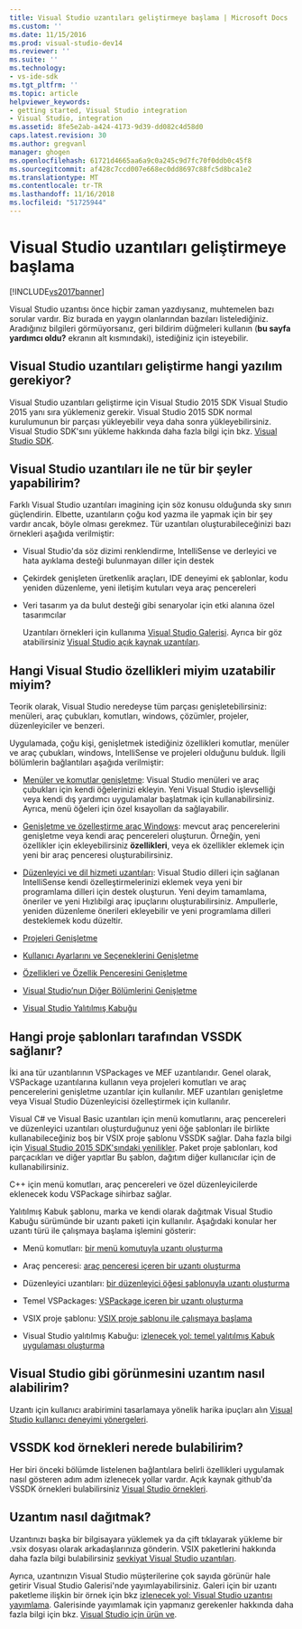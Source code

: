 ```yaml
---
title: Visual Studio uzantıları geliştirmeye başlama | Microsoft Docs
ms.custom: ''
ms.date: 11/15/2016
ms.prod: visual-studio-dev14
ms.reviewer: ''
ms.suite: ''
ms.technology:
- vs-ide-sdk
ms.tgt_pltfrm: ''
ms.topic: article
helpviewer_keywords:
- getting started, Visual Studio integration
- Visual Studio, integration
ms.assetid: 8fe5e2ab-a424-4173-9d39-dd082c4d58d0
caps.latest.revision: 30
ms.author: gregvanl
manager: ghogen
ms.openlocfilehash: 61721d4665aa6a9c0a245c9d7fc70f0ddb0c45f8
ms.sourcegitcommit: af428c7ccd007e668ec0dd8697c88fc5d8bca1e2
ms.translationtype: MT
ms.contentlocale: tr-TR
ms.lasthandoff: 11/16/2018
ms.locfileid: "51725944"
---
```

# <a name="starting-to-develop-visual-studio-extensions"></a>Visual Studio uzantıları geliştirmeye başlama
[!INCLUDE[vs2017banner](../includes/vs2017banner.md)]

Visual Studio uzantısı önce hiçbir zaman yazdıysanız, muhtemelen bazı sorular vardır. Biz burada en yaygın olanlarından bazıları listelediğiniz. Aradığınız bilgileri görmüyorsanız, geri bildirim düğmeleri kullanın (**bu sayfa yardımcı oldu?** ekranın alt kısmındaki), istediğiniz için isteyebilir.  
  
## <a name="what-software-do-i-need-to-develop-visual-studio-extensions"></a>Visual Studio uzantıları geliştirme hangi yazılım gerekiyor?  
 Visual Studio uzantıları geliştirme için Visual Studio 2015 SDK Visual Studio 2015 yanı sıra yüklemeniz gerekir.   Visual Studio 2015 SDK normal kurulumunun bir parçası yükleyebilir veya daha sonra yükleyebilirsiniz. Visual Studio SDK'sını yükleme hakkında daha fazla bilgi için bkz. [Visual Studio SDK](../extensibility/visual-studio-sdk.md).  
  
## <a name="what-kinds-of-things-can-i-do-with-visual-studio-extensions"></a>Visual Studio uzantıları ile ne tür bir şeyler yapabilirim?  
 Farklı Visual Studio uzantıları imagining için söz konusu olduğunda sky sınırı güçlendirin. Elbette, uzantıların çoğu kod yazma ile yapmak için bir şey vardır ancak, böyle olması gerekmez. Tür uzantıları oluşturabileceğinizi bazı örnekleri aşağıda verilmiştir:  
  
- Visual Studio'da söz dizimi renklendirme, IntelliSense ve derleyici ve hata ayıklama desteği bulunmayan diller için destek  
  
- Çekirdek genişleten üretkenlik araçları, IDE deneyimi ek şablonlar, kodu yeniden düzenleme, yeni iletişim kutuları veya araç pencereleri  
  
- Veri tasarım ya da bulut desteği gibi senaryolar için etki alanına özel tasarımcılar  
  
  Uzantıları örnekleri için kullanıma [Visual Studio Galerisi](https://visualstudiogallery.msdn.microsoft.com/). Ayrıca bir göz atabilirsiniz [Visual Studio açık kaynak uzantıları](https://github.com/Microsoft/extendvs/blob/master/CommunityExtensions.md).  
  
## <a name="which-visual-studio-features-can-i-extend"></a>Hangi Visual Studio özellikleri miyim uzatabilir miyim?  
 Teorik olarak, Visual Studio neredeyse tüm parçası genişletebilirsiniz: menüleri, araç çubukları, komutları, windows, çözümler, projeler, düzenleyiciler ve benzeri.  
  
 Uygulamada, çoğu kişi, genişletmek istediğiniz özellikleri komutlar, menüler ve araç çubukları, windows, IntelliSense ve projeleri olduğunu bulduk. İlgili bölümlerin bağlantıları aşağıda verilmiştir:  
  
-   [Menüler ve komutlar genişletme](../extensibility/extending-menus-and-commands.md): Visual Studio menüleri ve araç çubukları için kendi öğelerinizi ekleyin. Yeni Visual Studio işlevselliği veya kendi dış yardımcı uygulamalar başlatmak için kullanabilirsiniz. Ayrıca, menü öğeleri için özel kısayolları da sağlayabilir.  
  
-   [Genişletme ve özelleştirme araç Windows](../extensibility/extending-and-customizing-tool-windows.md): mevcut araç pencerelerini genişletme veya kendi araç pencereleri oluşturun. Örneğin, yeni özellikler için ekleyebilirsiniz **özellikleri**, veya ek özellikler eklemek için yeni bir araç penceresi oluşturabilirsiniz.  
  
-   [Düzenleyici ve dil hizmeti uzantıları](../extensibility/editor-and-language-service-extensions.md): Visual Studio dilleri için sağlanan IntelliSense kendi özelleştirmelerinizi eklemek veya yeni bir programlama dilleri için destek oluşturun. Yeni deyim tamamlama, öneriler ve yeni Hızlıbilgi araç ipuçlarını oluşturabilirsiniz. Ampullerle, yeniden düzenleme önerileri ekleyebilir ve yeni programlama dilleri desteklemek kodu düzeltir.  
  
-   [Projeleri Genişletme](../extensibility/extending-projects.md)  
  
-   [Kullanıcı Ayarlarını ve Seçeneklerini Genişletme](../extensibility/extending-user-settings-and-options.md)  
  
-   [Özellikleri ve Özellik Penceresini Genişletme](../extensibility/extending-properties-and-the-property-window.md)  
  
-   [Visual Studio’nun Diğer Bölümlerini Genişletme](../extensibility/extending-other-parts-of-visual-studio.md)  
  
-   [Visual Studio Yalıtılmış Kabuğu](../extensibility/visual-studio-isolated-shell.md)  
  
##  <a name="BKMK_ProjectTemplate"></a> Hangi proje şablonları tarafından VSSDK sağlanır?  
 İki ana tür uzantılarının VSPackages ve MEF uzantılarıdır. Genel olarak, VSPackage uzantılarına kullanın veya projeleri komutları ve araç pencerelerini genişletme uzantılar için kullanılır. MEF uzantıları genişletme veya Visual Studio Düzenleyicisi özelleştirmek için kullanılır.  
  
 Visual C# ve Visual Basic uzantıları için menü komutlarını, araç pencereleri ve düzenleyici uzantıları oluşturduğunuz yeni öğe şablonları ile birlikte kullanabileceğiniz boş bir VSIX proje şablonu VSSDK sağlar. Daha fazla bilgi için [Visual Studio 2015 SDK'sındaki yenilikler](../extensibility/what-s-new-in-the-visual-studio-2015-sdk.md). Paket proje şablonları, kod parçacıkları ve diğer yapıtlar Bu şablon, dağıtım diğer kullanıcılar için de kullanabilirsiniz.  
  
 C++ için menü komutları, araç pencereleri ve özel düzenleyicilerde eklenecek kodu VSPackage sihirbaz sağlar.  
  
 Yalıtılmış Kabuk şablonu, marka ve kendi olarak dağıtmak Visual Studio Kabuğu sürümünde bir uzantı paketi için kullanılır. Aşağıdaki konular her uzantı türü ile çalışmaya başlama işlemini gösterir:  
  
-   Menü komutları: [bir menü komutuyla uzantı oluşturma](../extensibility/creating-an-extension-with-a-menu-command.md)  
  
-   Araç penceresi: [araç penceresi içeren bir uzantı oluşturma](../extensibility/creating-an-extension-with-a-tool-window.md)  
  
-   Düzenleyici uzantıları: [bir düzenleyici öğesi şablonuyla uzantı oluşturma](../extensibility/creating-an-extension-with-an-editor-item-template.md)  
  
-   Temel VSPackages: [VSPackage içeren bir uzantı oluşturma](../extensibility/creating-an-extension-with-a-vspackage.md)  
  
-   VSIX proje şablonu: [VSIX proje şablonu ile çalışmaya başlama](../extensibility/getting-started-with-the-vsix-project-template.md)  
  
-   Visual Studio yalıtılmış Kabuğu: [izlenecek yol: temel yalıtılmış Kabuk uygulaması oluşturma](../extensibility/walkthrough-creating-a-basic-isolated-shell-application.md)  
  
## <a name="how-do-i-get-my-extension-to-look-like-visual-studio"></a>Visual Studio gibi görünmesini uzantım nasıl alabilirim?  
 Uzantı için kullanıcı arabirimini tasarlamaya yönelik harika ipuçları alın [Visual Studio kullanıcı deneyimi yönergeleri](../extensibility/ux-guidelines/visual-studio-user-experience-guidelines.md).  
  
## <a name="where-can-i-find-examples-of-vssdk-code"></a>VSSDK kod örnekleri nerede bulabilirim?  
 Her biri önceki bölümde listelenen bağlantılara belirli özellikleri uygulamak nasıl gösteren adım adım izlenecek yollar vardır. Açık kaynak github'da VSSDK örnekleri bulabilirsiniz [Visual Studio örnekleri](https://aka.ms/vs2015sdksamples).  
  
## <a name="how-can-i-distribute-my-extension"></a>Uzantım nasıl dağıtmak?  
 Uzantınızı başka bir bilgisayara yüklemek ya da çift tıklayarak yükleme bir .vsix dosyası olarak arkadaşlarınıza gönderin. VSIX paketlerini hakkında daha fazla bilgi bulabilirsiniz [sevkiyat Visual Studio uzantıları](../extensibility/shipping-visual-studio-extensions.md).  
  
 Ayrıca, uzantınızın Visual Studio müşterilerine çok sayıda görünür hale getirir Visual Studio Galerisi'nde yayımlayabilirsiniz. Galeri için bir uzantı paketleme ilişkin bir örnek için bkz [izlenecek yol: Visual Studio uzantısı yayımlama](../extensibility/walkthrough-publishing-a-visual-studio-extension.md). Galerisinde yayımlamak için yapmanız gerekenler hakkında daha fazla bilgi için bkz. [Visual Studio için ürün ve](https://visualstudiogallery.msdn.microsoft.com/).

